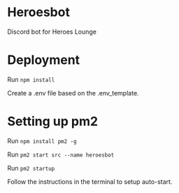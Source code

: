 # Heroesbot
Discord bot for Heroes Lounge


# Deployment

Run `npm install`

Create a .env file based on the .env_template.

# Setting up pm2

Run `npm install pm2 -g`

Run `pm2 start src --name heroesbot`

Run `pm2 startup`

Follow the instructions in the terminal to setup auto-start.